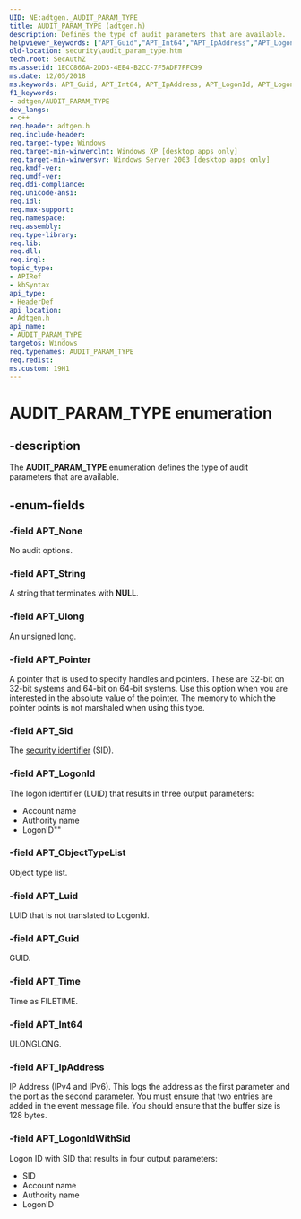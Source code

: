 ```yaml
---
UID: NE:adtgen._AUDIT_PARAM_TYPE
title: AUDIT_PARAM_TYPE (adtgen.h)
description: Defines the type of audit parameters that are available.helpviewer_keywords: ["APT_Guid","APT_Int64","APT_IpAddress","APT_LogonId","APT_LogonIdWithSid","APT_Luid","APT_None","APT_ObjectTypeList","APT_Pointer","APT_Sid","APT_String","APT_Time","APT_Ulong","AUDIT_PARAM_TYPE","AUDIT_PARAM_TYPE enumeration [Security]","adtgen/APT_Guid","adtgen/APT_Int64","adtgen/APT_IpAddress","adtgen/APT_LogonId","adtgen/APT_LogonIdWithSid","adtgen/APT_Luid","adtgen/APT_None","adtgen/APT_ObjectTypeList","adtgen/APT_Pointer","adtgen/APT_Sid","adtgen/APT_String","adtgen/APT_Time","adtgen/APT_Ulong","adtgen/AUDIT_PARAM_TYPE","security.audit_param_type"]
old-location: security\audit_param_type.htm
tech.root: SecAuthZ
ms.assetid: 1ECC866A-2DD3-4EE4-B2CC-7F5ADF7FFC99
ms.date: 12/05/2018
ms.keywords: APT_Guid, APT_Int64, APT_IpAddress, APT_LogonId, APT_LogonIdWithSid, APT_Luid, APT_None, APT_ObjectTypeList, APT_Pointer, APT_Sid, APT_String, APT_Time, APT_Ulong, AUDIT_PARAM_TYPE, AUDIT_PARAM_TYPE enumeration [Security], adtgen/APT_Guid, adtgen/APT_Int64, adtgen/APT_IpAddress, adtgen/APT_LogonId, adtgen/APT_LogonIdWithSid, adtgen/APT_Luid, adtgen/APT_None, adtgen/APT_ObjectTypeList, adtgen/APT_Pointer, adtgen/APT_Sid, adtgen/APT_String, adtgen/APT_Time, adtgen/APT_Ulong, adtgen/AUDIT_PARAM_TYPE, security.audit_param_type
f1_keywords:
- adtgen/AUDIT_PARAM_TYPE
dev_langs:
- c++
req.header: adtgen.h
req.include-header: 
req.target-type: Windows
req.target-min-winverclnt: Windows XP [desktop apps only]
req.target-min-winversvr: Windows Server 2003 [desktop apps only]
req.kmdf-ver: 
req.umdf-ver: 
req.ddi-compliance: 
req.unicode-ansi: 
req.idl: 
req.max-support: 
req.namespace: 
req.assembly: 
req.type-library: 
req.lib: 
req.dll: 
req.irql: 
topic_type:
- APIRef
- kbSyntax
api_type:
- HeaderDef
api_location:
- Adtgen.h
api_name:
- AUDIT_PARAM_TYPE
targetos: Windows
req.typenames: AUDIT_PARAM_TYPE
req.redist: 
ms.custom: 19H1
---
```


# AUDIT_PARAM_TYPE enumeration


## -description


The <b>AUDIT_PARAM_TYPE</b> enumeration defines the type of audit parameters that are available.


## -enum-fields




### -field APT_None

No audit options.


### -field APT_String

A string that terminates with <b>NULL</b>.


### -field APT_Ulong

An unsigned long.


### -field APT_Pointer

A pointer that is used to specify handles and pointers. These are 32-bit on 32-bit systems and 64-bit on 64-bit systems. Use this option when you are interested in the absolute value of the pointer. The memory to which the pointer points is not marshaled when using this type.


### -field APT_Sid

The <a href="https://docs.microsoft.com/windows/desktop/SecGloss/s-gly">security identifier</a> (SID).


### -field APT_LogonId

The logon identifier (LUID) that results in three output parameters:

<ul>
<li>Account name</li>
<li>Authority name</li>
<li>LogonID""</li>
</ul>

### -field APT_ObjectTypeList

Object type list.


### -field APT_Luid

LUID that is not translated to LogonId.


### -field APT_Guid

GUID.


### -field APT_Time

Time as FILETIME.


### -field APT_Int64

ULONGLONG.


### -field APT_IpAddress

IP Address (IPv4 and IPv6). This logs the address as the first parameter and the port as the second parameter. You must ensure that two entries are added in the event message file. You should ensure that the buffer size is 128 bytes.


### -field APT_LogonIdWithSid

Logon ID with SID that results in four output parameters:

<ul>
<li>SID</li>
<li>Account name</li>
<li>Authority name</li>
<li>LogonID</li>
</ul>
